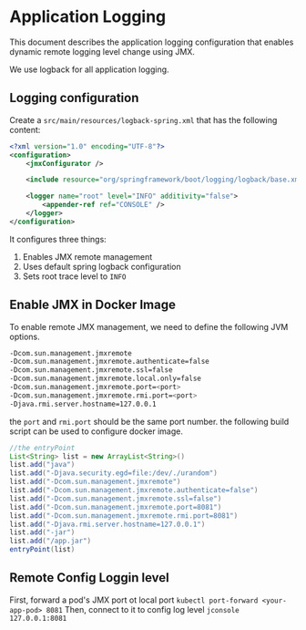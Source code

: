 # Application Logging
This document describes the application logging configuration that enables dynamic remote logging level change using JMX. 

We use logback for all application logging. 

## Logging configuration
Create a `src/main/resources/logback-spring.xml` that has the following content: 

```xml
<?xml version="1.0" encoding="UTF-8"?>
<configuration>
    <jmxConfigurator />

    <include resource="org/springframework/boot/logging/logback/base.xml"/>

    <logger name="root" level="INFO" additivity="false">
        <appender-ref ref="CONSOLE" />
    </logger>
</configuration>
```

It configures three things: 

1. Enables JMX remote management
2. Uses default spring logback configuration
3. Sets root trace level to `INFO`


## Enable JMX in Docker Image
To enable remote JMX management, we need to define the following JVM options. 

```sh
-Dcom.sun.management.jmxremote
-Dcom.sun.management.jmxremote.authenticate=false
-Dcom.sun.management.jmxremote.ssl=false
-Dcom.sun.management.jmxremote.local.only=false
-Dcom.sun.management.jmxremote.port=<port>
-Dcom.sun.management.jmxremote.rmi.port=<port>
-Djava.rmi.server.hostname=127.0.0.1 
```

the `port` and `rmi.port` should be the same port number.  the following build script can be used to configure docker image. 

```groovy
//the entryPoint
List<String> list = new ArrayList<String>()
list.add("java")
list.add("-Djava.security.egd=file:/dev/./urandom")
list.add("-Dcom.sun.management.jmxremote")
list.add("-Dcom.sun.management.jmxremote.authenticate=false")
list.add("-Dcom.sun.management.jmxremote.ssl=false")
list.add("-Dcom.sun.management.jmxremote.port=8081")
list.add("-Dcom.sun.management.jmxremote.rmi.port=8081")
list.add("-Djava.rmi.server.hostname=127.0.0.1")
list.add("-jar")
list.add("/app.jar")
entryPoint(list)
``` 

## Remote Config Loggin level

First, forward a pod's JMX port ot local port `kubectl port-forward <your-app-pod> 8081`
Then, connect to it to config log level `jconsole 127.0.0.1:8081`

